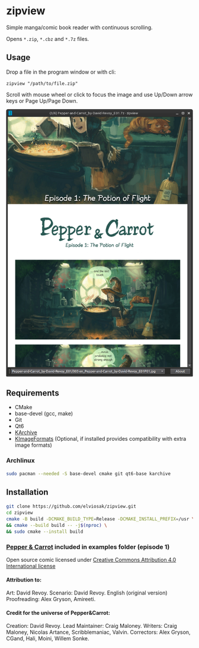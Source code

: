 # zipview

Simple manga/comic book reader with continuous scrolling.

Opens `*.zip`, `*.cbz` and `*.7z` files.


## Usage

Drop a file in the program window or with cli:
```
zipview "/path/to/file.zip"
```

Scroll with mouse wheel or click to focus the image and use Up/Down arrow keys or Page Up/Page Down.

![screenshot](examples/screenshot.png)

## Requirements
- CMake
- base-devel (gcc, make)
- Git
- Qt6
- [KArchive](https://api.kde.org/frameworks/karchive/html/index.html)
- [KImageFormats](https://api.kde.org/frameworks/kimageformats/html/index.html) (Optional, if installed provides compatibility with extra image formats)

### Archlinux
```bash
sudo pacman --needed -S base-devel cmake git qt6-base karchive
```

## Installation
```bash
git clone https://github.com/elviosak/zipview.git
cd zipview
cmake -B build -DCMAKE_BUILD_TYPE=Release -DCMAKE_INSTALL_PREFIX=/usr \
&& cmake --build build -- -j$(nproc) \
&& sudo cmake --install build
```



### [Pepper & Carrot](https://www.peppercarrot.com/) included in examples folder (episode 1)

Open source comic licensed under [Creative Commons Attribution 4.0 International license](https://creativecommons.org/licenses/by/4.0/)

#### Attribution to:

Art: David Revoy.
Scenario: David Revoy.
English (original version) Proofreading: Alex Gryson, Amireeti.


#### Credit for the universe of Pepper&Carrot:

Creation: David Revoy.
Lead Maintainer: Craig Maloney.
Writers: Craig Maloney, Nicolas Artance, Scribblemaniac, Valvin.
Correctors: Alex Gryson, CGand, Hali, Moini, Willem Sonke.
